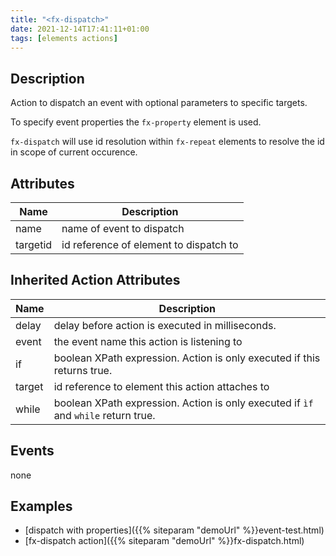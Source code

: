 ```yaml
---
title: "<fx-dispatch>"
date: 2021-12-14T17:41:11+01:00
tags: [elements actions]
---
```


## Description

Action to dispatch an event with optional parameters to specific targets.

To specify event properties the `fx-property` element is used.

`fx-dispatch` will use id resolution within `fx-repeat` elements to resolve
the id in scope of current occurence.

## Attributes
| Name | Description |
|------|-------------|
| name | name of event to dispatch |
| targetid | id reference of element to dispatch to |

## Inherited Action Attributes
| Name | Description |
|------|-------------|
| delay | delay before action is executed in milliseconds. |
| event | the event name this action is listening to |
| if | boolean XPath expression. Action is only executed if this returns true. |
| target | id reference to element this action attaches to |
| while | boolean XPath expression. Action is only executed if `ìf` and `while` return true. |

## Events

none

## Examples

* [dispatch with properties]({{% siteparam "demoUrl" %}}event-test.html)
* [fx-dispatch action]({{% siteparam "demoUrl" %}}fx-dispatch.html)



